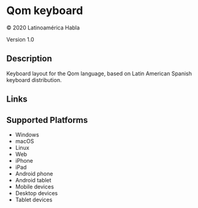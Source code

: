 Qom keyboard
==============

© 2020 Latinoamérica Habla

Version 1.0

Description
-----------

Keyboard layout for the Qom language, based on Latin American Spanish keyboard distribution.

Links
-----

Supported Platforms
-------------------
 * Windows
 * macOS
 * Linux
 * Web
 * iPhone
 * iPad
 * Android phone
 * Android tablet
 * Mobile devices
 * Desktop devices
 * Tablet devices

